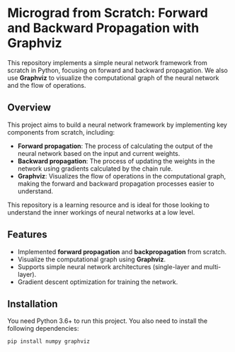 # Micrograd from Scratch: Forward and Backward Propagation with Graphviz

This repository implements a simple neural network framework from scratch in Python, focusing on forward and backward propagation. We also use **Graphviz** to visualize the computational graph of the neural network and the flow of operations.

## Overview

This project aims to build a neural network framework by implementing key components from scratch, including:

- **Forward propagation**: The process of calculating the output of the neural network based on the input and current weights.
- **Backward propagation**: The process of updating the weights in the network using gradients calculated by the chain rule.
- **Graphviz**: Visualizes the flow of operations in the computational graph, making the forward and backward propagation processes easier to understand.

This repository is a learning resource and is ideal for those looking to understand the inner workings of neural networks at a low level.

## Features

- Implemented **forward propagation** and **backpropagation** from scratch.
- Visualize the computational graph using **Graphviz**.
- Supports simple neural network architectures (single-layer and multi-layer).
- Gradient descent optimization for training the network.

## Installation

You need Python 3.6+ to run this project. You also need to install the following dependencies:

```bash
pip install numpy graphviz

